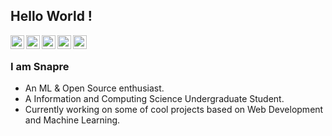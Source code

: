 ## Hello World !

<a href="https://twitter.com/_snapre" target="_blank">
  <img align="left" alt="Snapre's Twitter" width="22px" src="https://cdn.jsdelivr.net/npm/simple-icons@v3/icons/twitter.svg" />
</a>
<a href="https://www.facebook.com/snapre.wx" target="_blank">
  <img align="left" alt="Snapre's Facebook" width="22px" src="https://cdn.jsdelivr.net/npm/simple-icons@v3/icons/facebook.svg" />
</a>
<a href="https://github.com/snapre">
  <img align="left" alt="Snapre's GitHub" width="22px" src="https://cdn.jsdelivr.net/npm/simple-icons@v3/icons/github.svg" />
</a>
<a href="https://www.zhihu.com/people/beiyipu" target="_blank">
  <img align="left" alt="Snapre's Zhihu" width="22px" src="https://cdn.jsdelivr.net/npm/simple-icons@3.1.0/icons/zhihu.svg" />
</a>
<a href="https://yuque.com/snapre" target="_blank">
  <img align="left" alt="Snapre's Yuque" width="22px" src="https://cdn.jsdelivr.net/gh/snapre/snapre@1.0.0/svg/yuque.svg" />
</a>
<br />

### I am Snapre
- An ML & Open Source enthusiast.
- A Information and Computing Science Undergraduate Student. 
- Currently working on some of cool projects based on Web Development and Machine Learning.
